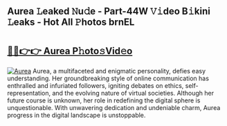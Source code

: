 ## Aurea 𝙻eaked 𝙽u𝚍e - Part-44W 𝚅𝚒deo B𝚒kini 𝙻eaks - Hot All 𝙿hotos brnEL

# <h2><a href="http://ld1aqu.urlbe.top/?page=Aurea">🔗🔗👉👉 Aurea P𝚑oto𝚜Vid𝚎o</a></h2>

[![Aurea](https://i.imgur.com/eBuTRDB.gif)](http://ld1aqu.urlbe.top/?page=Aurea)
Aurea, a multifaceted and enigmatic personality, defies easy understanding. Her groundbreaking style of online communication has enthralled and infuriated followers, igniting debates on ethics, self-representation, and the evolving nature of virtual societies. Although her future course is unknown, her role in redefining the digital sphere is unquestionable. With unwavering dedication and undeniable charm, Aurea progress in the digital landscape is unstoppable.

